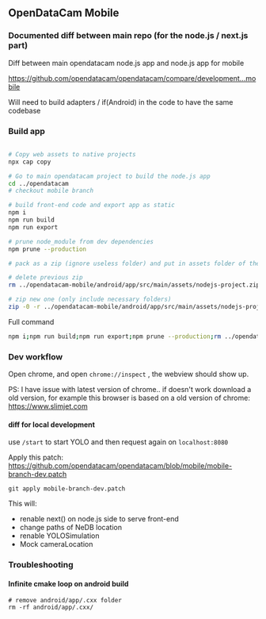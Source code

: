 ## OpenDataCam Mobile

### Documented diff between main repo (for the node.js / next.js part)

Diff between main opendatacam node.js app and node.js app for mobile

https://github.com/opendatacam/opendatacam/compare/development...mobile

Will need to build adapters / if(Android) in the code to have the same codebase

### Build app

```bash

# Copy web assets to native projects
npx cap copy

# Go to main opendatacam project to build the node.js app
cd ../opendatacam
# checkout mobile branch

# build front-end code and export app as static
npm i
npm run build
npm run export

# prune node_module from dev dependencies
npm prune --production

# pack as a zip (ignore useless folder) and put in assets folder of the mobile project

# delete previous zip
rm ../opendatacam-mobile/android/app/src/main/assets/nodejs-project.zip

# zip new one (only include necessary folders)
zip -0 -r ../opendatacam-mobile/android/app/src/main/assets/nodejs-project.zip . -i "out/*" "node_modules/*" "server/*" "server.js" "package.json" "config.json" -x "out/static/placeholder/*" "out/static/demo/*" "node_modules/node-moving-things-tracker/benchmark/*"
```

Full command

```bash
npm i;npm run build;npm run export;npm prune --production;rm ../opendatacam-mobile/android/app/src/main/assets/nodejs-project.zip;zip -0 -r ../opendatacam-mobile/android/app/src/main/assets/nodejs-project.zip . -i "out/*" "node_modules/*" "server/*" "server.js" "package.json" "config.json" -x "out/static/placeholder/*" "out/static/demo/*" "node_modules/node-moving-things-tracker/benchmark/*"
```

### Dev workflow

Open chrome, and open `chrome://inspect` , the webview should show up. 

PS: I have issue with latest version of chrome.. if doesn't work download a old version, for example this browser is based on a old version of chrome: https://www.slimjet.com 

#### diff for local development

use `/start` to start YOLO and then request again on `localhost:8080`

Apply this patch: https://github.com/opendatacam/opendatacam/blob/mobile/mobile-branch-dev.patch

```
git apply mobile-branch-dev.patch    
```

This will:

- renable next() on node.js side to serve front-end
- change paths of NeDB location
- renable YOLOSimulation
- Mock cameraLocation

### Troubleshooting

#### Infinite cmake loop on android build

```
# remove android/app/.cxx folder
rm -rf android/app/.cxx/
```

